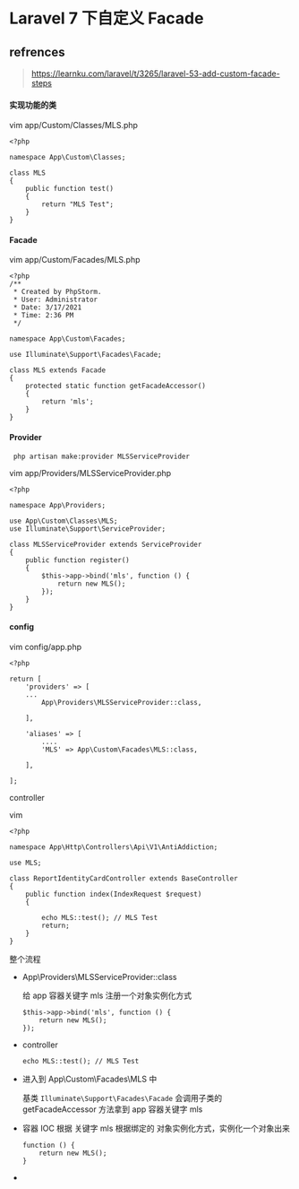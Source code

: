 # Laravel 7 下自定义 Facade

## refrences

> https://learnku.com/laravel/t/3265/laravel-53-add-custom-facade-steps

#### 实现功能的类

vim app/Custom/Classes/MLS.php

```
<?php

namespace App\Custom\Classes;

class MLS
{
    public function test()
    {
        return "MLS Test";
    }
}
```

#### Facade

vim app/Custom/Facades/MLS.php

```
<?php
/**
 * Created by PhpStorm.
 * User: Administrator
 * Date: 3/17/2021
 * Time: 2:36 PM
 */

namespace App\Custom\Facades;

use Illuminate\Support\Facades\Facade;

class MLS extends Facade
{
    protected static function getFacadeAccessor()
    {
        return 'mls';
    }
}
```

#### Provider

```
 php artisan make:provider MLSServiceProvider
```

vim app/Providers/MLSServiceProvider.php

```
<?php

namespace App\Providers;

use App\Custom\Classes\MLS;
use Illuminate\Support\ServiceProvider;

class MLSServiceProvider extends ServiceProvider
{
    public function register()
    {
        $this->app->bind('mls', function () {
            return new MLS();
        });
    }
}
```

#### config

vim config/app.php

```
<?php

return [
    'providers' => [
    ...
        App\Providers\MLSServiceProvider::class,

    ],

    'aliases' => [
		....
        'MLS' => App\Custom\Facades\MLS::class,

    ],

];

```

controller

vim 

```
<?php

namespace App\Http\Controllers\Api\V1\AntiAddiction;

use MLS;

class ReportIdentityCardController extends BaseController
{
    public function index(IndexRequest $request)
    {

        echo MLS::test(); // MLS Test
        return;
    }
}

```



整个流程

- App\Providers\MLSServiceProvider::class

  给 app 容器关键字 mls 注册一个对象实例化方式

  ```
  $this->app->bind('mls', function () {
      return new MLS();
  });
  ```

- controller

  ```
  echo MLS::test(); // MLS Test
  ```

- 进入到 App\Custom\Facades\MLS 中

  基类 `Illuminate\Support\Facades\Facade` 会调用子类的 getFacadeAccessor 方法拿到  app 容器关键字 mls 

- 容器 IOC 根据 关键字 mls  根据绑定的 对象实例化方式，实例化一个对象出来

  ```
  function () {
      return new MLS();
  }
  ```

- 